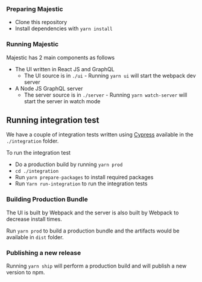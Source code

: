 ### Preparing Majestic

- Clone this repository
- Install dependencies with `yarn install`

### Running Majestic

Majestic has 2 main components as follows

- The UI written in React JS and GraphQL
  - The UI source is in `./ui` - Running `yarn ui` will start the webpack dev server
- A Node JS GraphQL server
  - The server source is in `./server` - Running `yarn watch-server` will start the server in watch mode

## Running integration test

We have a couple of integration tests written using [Cypress](https://www.cypress.io/) available in the `./integration` folder.

To run the integration test

- Do a production build by running `yarn prod`
- `cd ./integration`
- Run `yarn prepare-packages` to install required packages
- Run `Yarn run-integration` to run the integration tests

### Building Production Bundle

The UI is built by Webpack and the server is also built by Webpack to decrease install times.

Run `yarn prod` to build a production bundle and the artifacts would be available in `dist` folder.

### Publishing a new release

Running `yarn ship` will perform a production build and will publish a new version to npm.
